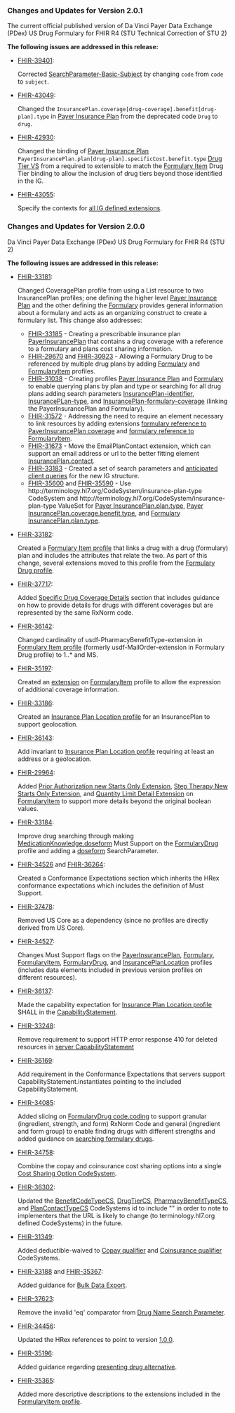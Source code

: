 <a name="change_notes"></a>

### Changes and Updates for Version 2.0.1
The current official published version of Da Vinci Payer Data Exchange (PDex) US Drug Formulary for FHIR R4 (STU Technical Correction of STU 2)
  <p>
    <b>The following issues are addressed in this release:</b>
  </p>
  <ul>
    <li>
      <a href="https://jira.hl7.org/browse/FHIR-39401">FHIR-39401</a>:
      <p>
        Corrected <a href="SearchParameter-Basic-subject.html">SearchParameter-Basic-Subject</a> by changing <code>code</code> from <code>code</code> to <code>subject</code>.
      </p>
    </li>
    <li>
      <a href="https://jira.hl7.org/browse/FHIR-43049">FHIR-43049</a>:
      <p>
        Changed the <code>InsurancePlan.coverage[drug-coverage].benefit[drug-plan].type</code> in <a href="StructureDefinition-usdf-PayerInsurancePlan.html">Payer Insurance Plan</a> from the deprecated code <code>Drug</code> to <code>drug</code>.
      </p>
    </li>
    <li>
      <a href="https://jira.hl7.org/browse/FHIR-42930">FHIR-42930</a>:
      <p>
        Changed the binding of <a href="StructureDefinition-usdf-PayerInsurancePlan.html">Payer Insurance Plan</a> <code>PayerInsurancePlan.plan[drug-plan].specificCost.benefit.type</code> <a href="ValueSet-DrugTierVS.html">Drug Tier VS</a> from a required to extensible to match the <a href="StructureDefinition-usdf-FormularyItem.html">Formulary Item</a> Drug Tier binding to allow the inclusion of drug tiers beyond those identified in the IG.
      </p>
    </li>
    <li>
      <a href="https://jira.hl7.org/browse/FHIR-43055">FHIR-43055</a>:
      <p>
        Specify the contexts for <a href="artifacts.html#4">all IG defined extensions</a>.
      </p>
    </li>
  </ul>



### Changes and Updates for Version 2.0.0
Da Vinci Payer Data Exchange (PDex) US Drug Formulary for FHIR R4 (STU 2)
  <p>
    <b>The following issues are addressed in this release:</b>
  </p>
  <ul>
     <li>
      <a href="https://jira.hl7.org/browse/FHIR-33181">FHIR-33181</a>:
      <p>
        Changed CoveragePlan profile from using a List resource to two InsurancePlan profiles; one defining the higher level <a href="StructureDefinition-usdf-PayerInsurancePlan.html">Payer Insurance Plan</a> and the other defining the <a href="StructureDefinition-usdf-Formulary.html">Formulary</a> provides general information about a formulary and acts as an organizing construct to create a formulary list.
        This change also addresses:
        <ul>
          <li>
            <a href="https://jira.hl7.org/browse/FHIR-33185">FHIR-33185</a> - Creating a prescribable insurance plan <a href="StructureDefinition-usdf-PayerInsurancePlan.html">PayerInsurancePlan</a> that contains a drug coverage with a reference to a formulary and plans cost sharing information.
          </li>
          <li>
            <a href="https://jira.hl7.org/browse/FHIR-29670">FHIR-29670</a> and <a href="https://jira.hl7.org/browse/FHIR-30923">FHIR-30923</a> - Allowing a Formulary Drug to be referenced by multiple drug plans by adding <a href="StructureDefinition-usdf-Formulary.html">Formulary</a> and <a href="StructureDefinition-usdf-FormularyItem.html">FormularyItem</a> profiles.
          </li>
          <li>
            <a href="https://jira.hl7.org/browse/FHIR-31038">FHIR-31038</a> - Creating profiles <a href="StructureDefinition-usdf-PayerInsurancePlan.html">Payer Insurance Plan</a> and <a href="StructureDefinition-usdf-Formulary.html">Formulary</a> to enable querying plans by plan and type or searching for all drug plans adding search parameters <a href="SearchParameter-InsurancePlan-identifier.html">InsurancePlan-identifier</a>, <a href="SearchParameter-InsurancePlan-type.html">InsurancePLan-type</a>, and <a href="SearchParameter-InsurancePlan-formulary-coverage.html">InsurancePlan-formulary-coverage</a> (linking the PayerInsurancePlan and Formulary).
          </li>
          <li>
            <a href="https://jira.hl7.org/browse/FHIR-31572">FHIR-31572</a> - Addressing the need to require an element necessary to link resources by adding extensions <a href="StructureDefinition-usdf-PayerInsurancePlan-definitions.html#InsurancePlan.coverage:drug-coverage.extension:usdf-FormularyReference-extension">formulary reference to PayerInsurancePlan coverage</a> and <a href="StructureDefinition-usdf-FormularyItem-definitions.html#Basic.extension:usdf-FormularyReference-extension">formulary reference to FormularyItem</a>.
          </li>
          <li>
            <a href="https://jira.hl7.org/browse/FHIR-31673">FHIR-31673</a> - Move the EmailPlanContact extension, which can support an email address or url to the better fitting element <a href="StructureDefinition-usdf-PayerInsurancePlan-definitions.html#InsurancePlan.contact">InsurancePlan.contact</a>.
          </li>
          <li>
            <a href="https://jira.hl7.org/browse/FHIR-33183">FHIR-33183</a> - Created a set of <a hef="search_parameters.html">search parameters</a> and <a href="queries.html">anticipated client queries</a> for the new IG structure.
          </li>
          <li>
            <a href="https://jira.hl7.org/browse/FHIR-35600">FHIR-35600</a> and <a href="https://jira.hl7.org/browse/FHIR-35590">FHIR-35590</a> - Use http://terminology.hl7.org/CodeSystem/insurance-plan-type CodeSystem and http://terminology.hl7.org/CodeSystem/insurance-plan-type ValueSet for <a href="StructureDefinition-usdf-PayerInsurancePlan-definitions.html#InsurancePlan.plan.type">Payer InsurancePlan.plan.type</a>, <a href="StructureDefinition-usdf-PayerInsurancePlan-definitions.html#InsurancePlan.coverage:drug-coverage.benefit.type">Payer InsurancePlan.coverage.benefit.type</a>, and <a href="StructureDefinition-usdf-Formulary-definitions.html#InsurancePlan.plan.type">Formulary InsurancePlan.plan.type</a>.
          </li>
        </ul>
      </p>
    </li>
    <li>
      <a href="https://jira.hl7.org/browse/FHIR-33182">FHIR-33182</a>:
      <p>
        Created a <a href="StructureDefinition-usdf-FormularyItem.html">Formulary Item profile</a> that links a drug with a drug (formulary) plan and includes the attributes that relate the two. As part of this change, several extensions moved to this profile from the <a href="StructureDefinition-usdf-FormularyDrug.html">Formulary Drug profile</a>.
      </p>
    </li>
    <li>
      <a href="https://jira.hl7.org/browse/FHIR-37717">FHIR-37717</a>:
      <p>
        Added <a href="use_cases_and_overview.html#specific-drug-coverage-details">Specific Drug Coverage Details</a> section that includes guidance on how to provide details for drugs with different coverages but are represented by the same RxNorm code.
      </p>
    </li>
    <li>
      <a href="https://jira.hl7.org/browse/FHIR-36142">FHIR-36142</a>:
      <p>
        Changed cardinality of usdf-PharmacyBenefitType-extension in <a href="StructureDefinition-usdf-FormularyItem.html">Formulary Item profile</a> (formerly usdf-MailOrder-extension in Formulary Drug profile) to 1..* and MS.
      </p>
    </li>
    <li>
      <a href="https://jira.hl7.org/browse/FHIR-35197">FHIR-35197</a>:
      <p>
        Created an <a href="StructureDefinition-usdf-AdditionalCoverageInformation-extension.html">extension</a> on <a href="StructureDefinition-usdf-FormularyItem.html">FormularyItem</a> profile to allow the expression of additional coverage information.
      </p>
    </li>
    <li>
      <a href="https://jira.hl7.org/browse/FHIR-33186">FHIR-33186</a>:
      <p>
        Created an <a href="StructureDefinition-usdf-InsurancePlanLocation.html">Insurance Plan Location profile</a> for an InsurancePlan to support geolocation.
      </p>
    </li>
    <li>
      <a href="https://jira.hl7.org/browse/FHIR-36143">FHIR-36143</a>:
      <p>
        Add invariant to <a href="StructureDefinition-usdf-InsurancePlanLocation.html">Insurance Plan Location profile</a> requiring at least an address or a geolocation.
      </p>
    </li>
    <li>
      <a href="https://jira.hl7.org/browse/FHIR-29964">FHIR-29964</a>:
      <p>
        Added <a href="StructureDefinition-usdf-PriorAuthorizationNewStartsOnly-extension.html">Prior Authorization new Starts Only Extension</a>, <a href="StructureDefinition-usdf-StepTherapyLimitNewStartsOnly-extension.html">Step Therapy New Starts Only Extension</a>, and <a href="StructureDefinition-usdf-QuantityLimitDetail-extension.html">Quantity Limit Detail Extension</a> on <a href="StructureDefinition-usdf-FormularyItem.html">FormularyItem</a> to support more details beyond the original boolean values.
      </p>
    </li>
    <li>
      <a href="https://jira.hl7.org/browse/FHIR-33184">FHIR-33184</a>:
      <p>
        Improve drug searching through making <a href="StructureDefinition-usdf-FormularyDrug-definitions.html#MedicationKnowledge.doseForm">MedicationKnowledge.doseform</a> Must Support on the <a href="StructureDefinition-usdf-FormularyDrug.html">FormularyDrug</a> profile and adding a <a href="SearchParameter-MedicationKnowledge-doseform.html">doseform</a> SearchParameter.
      </p>
    </li>
    <li>
      <a href="https://jira.hl7.org/browse/FHIR-34526">FHIR-34526</a> and <a href="https://jira.hl7.org/browse/FHIR-36264">FHIR-36264</a>:
      <p>
        Created a Conformance Expectations section which inherits the HRex conformance expectations which includes the definition of Must Support.
      </p>
    </li>
    <li>
      <a href="https://jira.hl7.org/browse/FHIR-37478">FHIR-37478</a>:
      <p>
        Removed US Core as a dependency (since no profiles are directly derived from US Core).
      </p>
    </li>
    <li>
      <a href="https://jira.hl7.org/browse/FHIR-34527">FHIR-34527</a>:
      <p>
        Changes Must Support flags on the <a href="StructureDefinition-usdf-PayerInsurancePlan.html">PayerInsurancePlan</a>, <a href="StructureDefinition-usdf-Formulary.html">Formulary</a>, <a href="StructureDefinition-usdf-FormularyItem.html">FormularyItem</a>, <a href="StructureDefinition-usdf-FormularyDrug.html">FormularyDrug</a>, and <a href="StructureDefinition-usdf-InsurancePlanLocation.html">InsurancePlanLocation</a> profiles (includes data elements included in previous version profiles on different resources).
      </p>
    </li>
    <li>
      <a href="https://jira.hl7.org/browse/FHIR-36137">FHIR-36137</a>:
      <p>
        Made the capability expectation for <a href="StructureDefinition-usdf-InsurancePlanLocation.html">Insurance Plan Location profile</a> SHALL in the <a href="CapabilityStatement-usdf-server.html">CapabilityStatement</a>.
      </p>
    </li>
    <li>
      <a href="https://jira.hl7.org/browse/FHIR-33248">FHIR-33248</a>:
      <p>
        Remove requirement to support HTTP error response 410 for deleted resources in <a href="CapabilityStatement-usdf-server.html">server CapabilityStatement</a>
      </p>
    </li>
    <li>
      <a href="https://jira.hl7.org/browse/FHIR-36169">FHIR-36169</a>:
      <p>
        Add requirement in the Conformance Expectations that servers support CapabilityStatement.instantiates pointing to the included CapabilityStatement.
      </p>
    </li>
    <li>
      <a href="https://jira.hl7.org/browse/FHIR-34085">FHIR-34085</a>:
      <p>
        Added slicing on <a href="StructureDefinition-usdf-FormularyDrug-definitions.html#MedicationKnowledge.code.coding">FormularyDrug code.coding</a> to support granular (ingredient, strength, and form) RxNorm Code and general (ingredient and form group) to enable finding drugs with different strengths and added guidance on <a href="use_cases_and_overview.html#searching-formulary-drugs">searching formulary drugs</a>. 
      </p>
    </li>
    <li>
      <a href="https://jira.hl7.org/browse/FHIR-34758">FHIR-34758</a>:
      <p>
        Combine the copay and coinsurance cost sharing options into a single <a href="CodeSystem-usdf-CostShareOptionCS-TEMPORARY-TRIAL-USE.html">Cost Sharing Option CodeSystem</a>. 
      </p>
    </li>
    <li>
      <a href="https://jira.hl7.org/browse/FHIR-36302">FHIR-36302</a>:
      <p>
        Updated the <a href="CodeSystem-usdf-BenefitCostTypeCS-TEMPORARY-TRIAL-USE.html">BenefitCodeTypeCS</a>, <a href="CodeSystem-usdf-DrugTierCS-TEMPORARY-TRIAL-USE.html">DrugTierCS</a>, <a href="CodeSystem-usdf-PharmacyBenefitTypeCS-TEMPORARY-TRIAL-USE.html">PharmacyBenefitTypeCS</a>, and <a href="CodeSystem-usdf-PlanContactTypeCS-TEMPORARY-TRIAL-USE.html">PlanContactTypeCS</a> CodeSystems id to include "" in order to note to implementers that the URL is likely to change (to terminology.hl7.org defined CodeSystems) in the future. 
      </p>
    </li>
    <li>
      <a href="https://jira.hl7.org/browse/FHIR-31349">FHIR-31349</a>:
      <p>
        Added deductible-waived to <a href="ValueSet-CopayOptionVS.html">Copay qualifier</a> and <a href="ValueSet-CoinsuranceOptionVS.html">Coinsurance qualifier</a> CodeSystems. 
      </p>
    </li>
    <li>
      <a href="https://jira.hl7.org/browse/FHIR-33188">FHIR-33188</a> and <a href="https://jira.hl7.org/browse/FHIR-35367">FHIR-35367</a>:
      <p>
        Added guidance for <a href="use_cases_and_overview.html#bulk-data">Bulk Data Export</a>. 
      </p>
    </li>
    <li>
      <a href="https://jira.hl7.org/browse/FHIR-37623">FHIR-37623</a>:
      <p>
        Remove the invalid 'eq' comparator from <a href="SearchParameter-MedicationKnowledge-drug-name.html">Drug Name Search Parameter</a>. 
      </p>
    </li>
    <li>
      <a href="https://jira.hl7.org/browse/FHIR-34456">FHIR-34456</a>:
      <p>
        Updated the HRex references to point to version <a href="https://build.fhir.org/ig/HL7/davinci-ehrx/">1.0.0</a>. 
      </p>
    </li>
    <li>
      <a href="https://jira.hl7.org/browse/FHIR-35196">FHIR-35196</a>:
      <p>
        Added guidance regarding <a href="use_cases_and_overview.html#presenting-drug-alternatives"> presenting drug alternative</a>. 
      </p>
    </li>
    <li>
      <a href="https://jira.hl7.org/browse/FHIR-35365">FHIR-35365</a>:
      <p>
        Added more descriptive descriptions to the extensions included in the <a href="StructureDefinition-usdf-FormularyItem.html">FormularyItem profile</a>. 
      </p>
    </li>
  </ul>
  <!--
    The Following are only changes from the ballot version and final published version
      FHIR-34756 - Improve the name of value set "Type of pharmacies"
      FHIR-35366 - Simplify FormularyItem by inlining drug codes
    

  -->

### Changes and Updates for Version 1.1.0
Da Vinci Payer Data Exchange (PDex) US Drug Formulary for FHIR R4 (STU Update of STU 1)
  <p>
    <b>The following issues are addressed in this release:</b>
  </p>
  <ul>
    <li>
      <a href="https://jira.hl7.org/browse/FHIR-28293">FHIR-28293</a>:
      <p>
        Changed the <a href="http://hl7.org/fhir/us/davinci-drug-formulary/STU1.1/StructureDefinition-usdf-PlanID-extension.html">PlanID extension</a> description to from:
      </p>
      <p>
        <i>“Unique, 14-character, HIOS-generated Plan ID number (Plan IDs must be unique, even across different markets.)”</i>
      </p>
      <p>to:</p>
      <p>
        <i>“Unique, generated Plan ID number, such as HIOS ID for QHPs or Contract Number for Medicare Advantage Plans.  Plan IDs must be unique within each organization that manages their formulary data.”</i>
      </p>
    </li>
    <li>
      <a href="https://jira.hl7.org/browse/FHIR-29965">FHIR-29965</a>:
      <p>
        Added guidance that <a href="http://hl7.org/fhir/us/davinci-drug-formulary/STU1.1/StructureDefinition-usdf-MarketingURL-extension.html">CoveragePlan.MarketingURL</a>, <a href="http://hl7.org/fhir/us/davinci-drug-formulary/STU1.1/StructureDefinition-usdf-SummaryURL-extension.html">CoveragePlan.SummaryURL</a>, and <a href="http://hl7.org/fhir/us/davinci-drug-formulary/STU1.1/StructureDefinition-usdf-FormularyURL-extension.html">CoveragePlan.FormularyURL</a> can point to a page providing links for multiple language options.
      </p>
    </li>
    <li>
      <a href="https://jira.hl7.org/browse/FHIR-30412">FHIR-30412</a>:
      <p>
        Changed the type of <a href="http://hl7.org/fhir/us/davinci-drug-formulary/STU1.1/StructureDefinition-usdf-MarketingURL-extension.html">CoveragePlan.MarketingURL</a>, <a href="http://hl7.org/fhir/us/davinci-drug-formulary/STU1.1/StructureDefinition-usdf-SummaryURL-extension.html">CoveragePlan.SummaryURL</a>, and <a href="http://hl7.org/fhir/us/davinci-drug-formulary/STU1.1/StructureDefinition-usdf-FormularyURL-extension.html">CoveragePlan.FormularyURL</a> extensions from a String value to a URL value.
      </p>
    </li>
    <li>
      <a href="https://jira.hl7.org/browse/FHIR-30924">FHIR-30924</a>:
      <p>
        Added "Not applicable" to the <a href="http://hl7.org/fhir/us/davinci-drug-formulary/STU1.1/CodeSystem-usdf-CopayOptionCS.html">usdf-CopayOptionCS</a> code system.  Zero-deductible cost sharing is represented by a co-pay value of "Not applicable" and a co-insurance value of "No charge", consistent with updated QHP guidelines.
      </p>
    </li>
    <li>
      <a href="https://jira.hl7.org/browse/FHIR-30925">FHIR-30925</a>:
      <p>
        Added an optional boolean <a href="http://hl7.org/fhir/us/davinci-drug-formulary/STU1.1/StructureDefinition-usdf-MailOrder-extension.html">MailOrder</a> extension to FormularyDrug profile.  The MailOrder value in FormularyDrug overrides the MailOrder value in the <a href="http://hl7.org/fhir/us/davinci-drug-formulary/STU1.1/StructureDefinition-usdf-DrugTierDefinition-extension.html">DrugTierDefinition</a> extension for <a href="http://hl7.org/fhir/us/davinci-drug-formulary/STU1.1/StructureDefinition-usdf-CoveragePlan.html">CoveragePlan</a>.
      </p>
    </li>
    <li>
      <a href="https://jira.hl7.org/browse/FHIR-30933">FHIR-30933</a>:
      <p>
        Changed the type of <a href="http://hl7.org/fhir/us/davinci-drug-formulary/STU1.1/StructureDefinition-usdf-EmailPlanContact-extension.html">EmailPlanContact</a> extension from String to URL. We also added narrative to <a href="http://hl7.org/fhir/us/davinci-drug-formulary/STU1.1/StructureDefinition-usdf-EmailPlanContact-extension.html">EmailPlanContact</a> that a FHIR URL type can be a web-url or an email address. 
      </p>
    </li>
     <li>
      <a href="https://jira.hl7.org/browse/FHIR-31031">FHIR-31031</a>:
      <p>
        Since _profile search parameter is not required for <a href="http://hl7.org/fhir/us/davinci-drug-formulary/STU1.1/queries.html#anticipated-client-queries">anticipated client queries</a>, we removed the "_profile" search parameter for the Medication Knowledge and List resource examples.
      </p>
    </li>
    <li>
      <a href="https://jira.hl7.org/browse/FHIR-31037">FHIR-31037</a>:
      <p>
        The CoveragePlan PlanIDType extension was not defined for non-HIOS plans so we included narrative in <a href="http://hl7.org/fhir/us/davinci-drug-formulary/STU1.1/StructureDefinition-usdf-PlanIDType-extension.html">Plan ID Type</a>, to include "For all other plans this should be: OTHER-PLAN-ID as part of the definition. 
      </p>
    </li>
    <li>
      <a href="https://jira.hl7.org/browse/FHIR-31073">FHIR-31073</a>:
      <p>
        Added guidance for behavior for <a href="http://hl7.org/fhir/us/davinci-drug-formulary/STU1.1/use_cases_and_overview.html#authenticated">authenticated member access</a>, when the member has already selected a plan or not, when they belong to a plan group or not.
      </p>
    </li>
     <li>
      <a href="https://jira.hl7.org/browse/FHIR-31591">FHIR-31591</a>:
      <p>
        Changed the code display in <a href="http://hl7.org/fhir/us/davinci-drug-formulary/STU1.1/MedicationKnowledge-cmsip9.html">Formulary Drug cmspi9</a>, to "doxepin hydrochloride 50 MG/ML Topical Cream" to match the given code of #1000091.
      </p>
    </li>
    <li>
      <a href="https://jira.hl7.org/browse/FHIR-31672">FHIR-31672</a>:
      <p>
        Added guidance to enter "Not applicable" in the <a href="http://hl7.org/fhir/us/davinci-drug-formulary/STU1.1/StructureDefinition-usdf-Network-extension.html">Network</a> extension for a CoveragePlan that has no applicable network associated with it.
      </p>
    </li>
    <li>
      <a href="https://jira.hl7.org/browse/FHIR-31683">FHIR-31683</a>:
      <p>
        We changed List.code to be set to the code <code>DRUGPOL</code> and changed the cardinality to 1..1 in the <a href="http://hl7.org/fhir/us/davinci-drug-formulary/STU1.1/StructureDefinition-usdf-CoveragePlan.html#profile">Formulary Coverage Plan</a>. Additionally, in <a href="http://hl7.org/fhir/us/davinci-drug-formulary/STU1.1/queries.html#find-coverageplan-by-its-planid">Anticipated Client Queries</a> the queries that reference list now reference the <code>DRUGPOL</code> code.
      </p>
    </li>
     <li>
      <a href="https://jira.hl7.org/browse/FHIR-31684">FHIR-31684</a>:
      <p>
        Guidance was added to <a href="http://hl7.org/fhir/us/davinci-drug-formulary/STU1.1/use_cases_and_overview.html#searching-for-formulary-drugs">Additional Guidance</a> regarding searching for FormularyDrugs with know PlanIDs and without.
      </p>
    </li>
    <li>
      <a href="https://jira.hl7.org/browse/FHIR-31672">FHIR-31762</a>:
      <p>
        Updated <a href="http://hl7.org/fhir/us/davinci-drug-formulary/STU1.1/search_parameters.html">search parameter</a> descriptions to include all of the search parameters in the <a href="http://hl7.org/fhir/us/davinci-drug-formulary/STU1.1/CapabilityStatement-usdf-server.html">CapabilityStatement</a>.
      </p>
    </li>
    <li>
      <a href="https://jira.hl7.org/browse/FHIR-32178">FHIR-32178</a>:
      <p>
        Added "charge" to the <a href="http://hl7.org/fhir/us/davinci-drug-formulary/STU1.1/CodeSystem-usdf-CopayOptionCS.html">usdf-CopayOptionCS</a> and the <a href="http://hl7.org/fhir/us/davinci-drug-formulary/STU1.1/CodeSystem-usdf-CoinsuranceOptionCS.html">usdf-CoinsuranceOptionCS</a>code systems to handle drugs that consist of a charge, but are not subject to a deductible.
      </p>
    </li>
    <li>
      <a href="https://jira.hl7.org/browse/FHIR-32622">FHIR-32622</a>:
      <p>
        Guidance was added to  <a href="http://hl7.org/fhir/us/davinci-drug-formulary/STU1.1/StructureDefinition-usdf-CoveragePlan.html">Formulary Coverage Plan</a> indicating that we are considering basing the CoveragePlan profile off of the InsurancePlan resource in a future release instead of the List resource.
      </p>
    </li>
     <li>
      <a href="https://jira.hl7.org/browse/FHIR-32625">FHIR-32625</a>:
      <p>
        Changes were implemented to improve the navigation by updating the <a href="http://hl7.org/fhir/us/davinci-drug-formulary/STU1.1/toc.html">Table of Contents</a>, the specification menu, and page design.
      </p>
    </li>
     <li>
      <a href="https://jira.hl7.org/browse/FHIR-32627">FHIR-32627</a>:
      <p>
        Guidance was added to  <a href="http://hl7.org/fhir/us/davinci-drug-formulary/STU1.1/search_parameters.html">Search Parameters</a> indicating that the search parameters DrugName, DrugPlan, and DrugTier will be changed to more compliant names like: lower-case 'drug-name', 'drug-plan', and 'drug-tier' in a future release. 
      </p>
    </li>
    <li>
      <a href="https://jira.hl7.org/browse/FHIR-32723">FHIR-32723</a>:
      <p>
        Several value sets found in <a href="http://hl7.org/fhir/us/davinci-drug-formulary/STU1.1/artifacts.html#terminology-code-systems">Terminology: Code Systems</a> were not properly displaying the value and description correctly for "code for qualifier for coinsurance rate", "codes for qualifier of copay amount" and "codes for medication drug tiers in health plans". This has been corrected. The definition column has been updated to no longer be blank and contain the proper information. 
      </p>
    </li>
    <li>
      <a href="https://jira.hl7.org/browse/FHIR-32958">FHIR-32958</a>:
      <p>
        Added guidance for searching by <a href="http://hl7.org/fhir/us/davinci-drug-formulary/STU1.1/use_cases_and_overview.html#searching-by-drug-names">drug name</a> strings.
      </p>
    </li>
    <li>
      <a href="https://jira.hl7.org/browse/FHIR-32958">FHIR-32958</a>:
      <p>
        Added guidance on <a href="http://hl7.org/fhir/us/davinci-drug-formulary/STU1.1/use_cases_and_overview.html#searching-by-drug-names">drug name searching</a> with description of RxNorm term types, formats, and drug names that might appear on a formulary.
      </p>
    </li>
  </ul>
<p>&nbsp;</p>